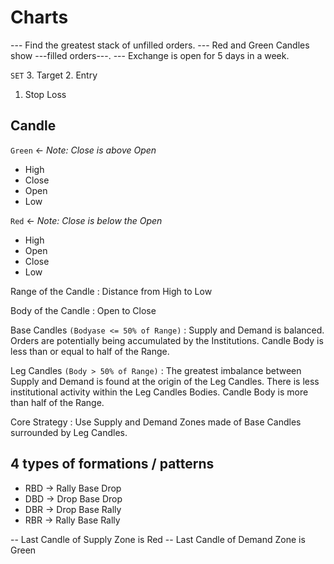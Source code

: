 # Charts

--- Find the greatest stack of unfilled orders.
--- Red and Green Candles show ---filled orders---.
--- Exchange is open for 5 days in a week.

`SET`
3. Target
2. Entry
1. Stop Loss

## Candle
`Green` <- _Note: Close is above Open_
* High
* Close
* Open
* Low

`Red` <- _Note: Close is below the Open_
* High
* Open
* Close
* Low

Range of the Candle
: Distance from High to Low 

Body of the Candle
: Open to Close

Base Candles `(Bodyase <= 50% of Range)`
: Supply and Demand is balanced.
Orders are potentially being accumulated by the Institutions.
Candle Body is less than or equal to half of the Range.

Leg Candles `(Body > 50% of Range)`
: The greatest imbalance between Supply and Demand is found at the origin of the Leg Candles.  There is less institutional activity within the Leg Candles Bodies.
Candle Body is more than half of the Range.

Core Strategy
: Use Supply and Demand Zones made of Base Candles surrounded by Leg Candles.

## 4 types of formations / patterns
- RBD -> Rally Base Drop
- DBD -> Drop Base Drop
- DBR -> Drop Base Rally
- RBR -> Rally Base Rally

-- Last Candle of Supply Zone is Red
-- Last Candle of Demand Zone is Green
<!--stackedit_data:
eyJoaXN0b3J5IjpbLTExNzU1OTg2NDYsLTE2MDc1ODUzOTYsLT
EwMTcyMTEzMDQsLTIwNzM2ODYxNzAsNjY5NDcxMjE2LC05MDAz
OTExNTMsNzMwOTk4MTE2XX0=
-->
